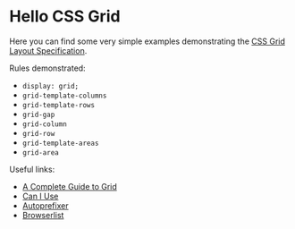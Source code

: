 # Hello CSS Grid

Here you can find some very simple examples demonstrating the [CSS Grid Layout Specification](https://www.w3.org/TR/css3-grid-layout/).

Rules demonstrated:
- `display: grid;`
- `grid-template-columns`
- `grid-template-rows`
- `grid-gap`
- `grid-column`
- `grid-row`
- `grid-template-areas`
- `grid-area`

Useful links:
- [A Complete Guide to Grid](https://css-tricks.com/snippets/css/complete-guide-grid/)
- [Can I Use](https://caniuse.com)
- [Autoprefixer](https://autoprefixer.github.io)
- [Browserlist](https://browserl.ist/)
